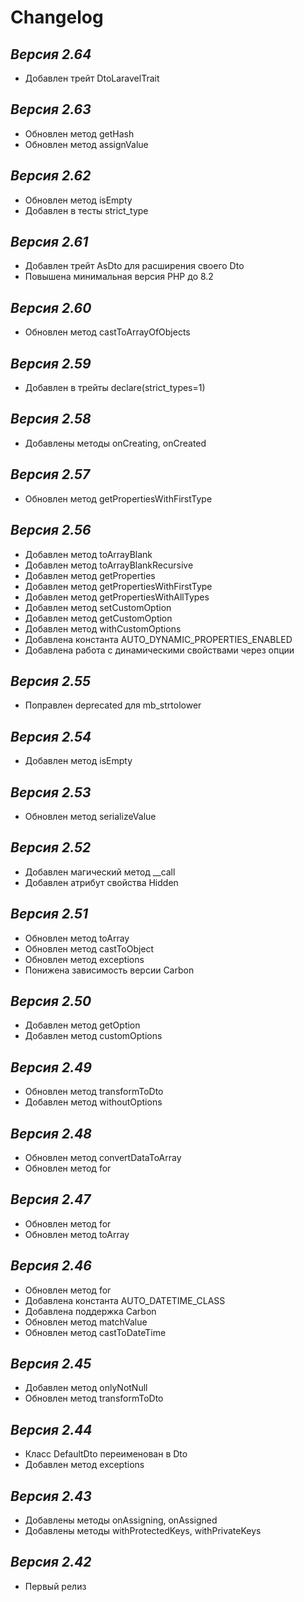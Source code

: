 # Changelog

## *Версия 2.64*

- Добавлен трейт DtoLaravelTrait

## *Версия 2.63*

- Обновлен метод getHash
- Обновлен метод assignValue

## *Версия 2.62*

- Обновлен метод isEmpty
- Добавлен в тесты strict_type

## *Версия 2.61*

- Добавлен трейт AsDto для расширения своего Dto
- Повышена минимальная версия PHP до 8.2

## *Версия 2.60*

- Обновлен метод castToArrayOfObjects

## *Версия 2.59*

- Добавлен в трейты declare(strict_types=1)

## *Версия 2.58*

- Добавлены методы onCreating, onCreated

## *Версия 2.57*

- Обновлен метод getPropertiesWithFirstType

## *Версия 2.56*

- Добавлен метод toArrayBlank
- Добавлен метод toArrayBlankRecursive
- Добавлен метод getProperties
- Добавлен метод getPropertiesWithFirstType
- Добавлен метод getPropertiesWithAllTypes
- Добавлен метод setCustomOption
- Добавлен метод getCustomOption
- Добавлен метод withCustomOptions
- Добавлена константа AUTO_DYNAMIC_PROPERTIES_ENABLED
- Добавлена работа с динамическими свойствами через опции

## *Версия 2.55*

- Поправлен deprecated для mb_strtolower

## *Версия 2.54*

- Добавлен метод isEmpty

## *Версия 2.53*

- Обновлен метод serializeValue

## *Версия 2.52*

- Добавлен магический метод __call
- Добавлен атрибут свойства Hidden

## *Версия 2.51*

- Обновлен метод toArray
- Обновлен метод castToObject
- Обновлен метод exceptions
- Понижена зависимость версии Carbon

## *Версия 2.50*

- Добавлен метод getOption
- Добавлен метод customOptions

## *Версия 2.49*

- Обновлен метод transformToDto
- Добавлен метод withoutOptions

## *Версия 2.48*

- Обновлен метод convertDataToArray
- Обновлен метод for

## *Версия 2.47*

- Обновлен метод for
- Обновлен метод toArray

## *Версия 2.46*

- Обновлен метод for
- Добавлена константа AUTO_DATETIME_CLASS
- Добавлена поддержка Carbon
- Обновлен метод matchValue
- Обновлен метод castToDateTime

## *Версия 2.45*

- Добавлен метод onlyNotNull
- Обновлен метод transformToDto

## *Версия 2.44*

- Класс DefaultDto переименован в Dto
- Добавлен метод exceptions

## *Версия 2.43*

- Добавлены методы onAssigning, onAssigned
- Добавлены методы withProtectedKeys, withPrivateKeys

## *Версия 2.42*

- Первый релиз
